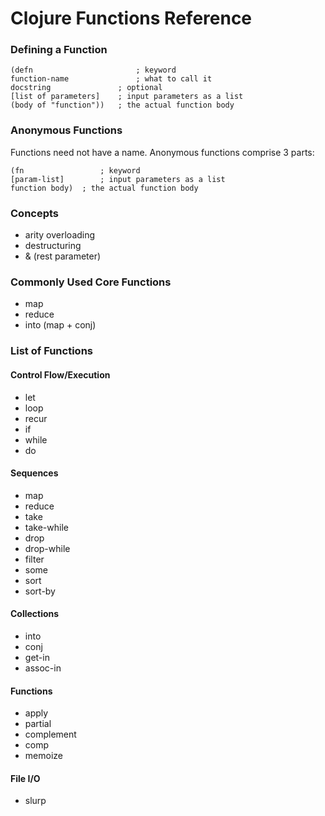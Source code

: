 # Clojure Functions Reference

### Defining a Function

```
(defn						; keyword
function-name				; what to call it
docstring  				; optional
[list of parameters]	; input parameters as a list
(body of "function"))	; the actual function body
```
### Anonymous Functions

Functions need not have a name. Anonymous functions comprise 3 parts:

```
(fn 				; keyword
[param-list]		; input parameters as a list
function body)	; the actual function body
```

### Concepts

* arity overloading
* destructuring
* & (rest parameter)

### Commonly Used Core Functions

* map
* reduce
* into (map + conj)

### List of Functions

#### Control Flow/Execution

* let
* loop
* recur
* if
* while
* do

#### Sequences

* map
* reduce
* take
* take-while
* drop
* drop-while
* filter
* some
* sort
* sort-by

#### Collections

* into
* conj
* get-in
* assoc-in

#### Functions

* apply
* partial
* complement
* comp
* memoize

#### File I/O

* slurp